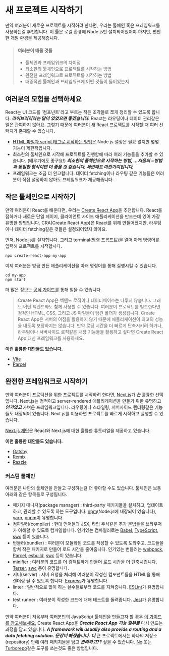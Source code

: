 # 새 프로젝트 시작하기

만약 여러분이 새로운 프로젝트를 시작하려 한다면, 우리는 툴체인 혹은 프레임워크를 사용하는걸 추천합니다. 이 툴은 로컬 환경에 Node.js만 설치되어있어야 하지만, 편안한 개발 환경을 제공해줍니다.

> #### 여러분이 배울 것들
>
> * 툴체인과 프레임워크의 차이점
> * 최소한의 툴체인으로 프로젝트를 시작하는 방법
> * 완전한 프레임워크로 프로젝트를 시작하는 방법
> * 대중적인 툴체인과 프레임워크에 어떤 것들이 들어있는지

## 여러분의 모험을 선택하세요

React는 UI 코드를 '컴포넌트'라고 부르는 작은 조각들로 쪼개 정리할 수 있도록 합니다. ***라이브러리라는 말이 있었으면 좋겠습니다.*** React는 라우팅이나 데이터 관리같은 일은 관여하지 않아요. 그렇기 때문에 여러분이 새 React 프로젝트를 시작할 때 여러 선택지가 존재할 수 있습니다.

* [HTML 파일과 script 태그로 시작하는 방법](https://beta.reactjs.org/learn/add-react-to-a-website)은 Node.js 설정은 필요 없지만 몇몇 기능이 제한적입니다.
* 최소한의 툴체인으로 시작해 프로젝트를 진행함에 따라 여러 기능들을 추가할 수 있습니다. (배우기에도 좋구요!)  ***최소한의 툴체인으로 시작하는 방법, ...처음의 ~방법과 동일한 형식이면 더 좋을 것 같습니다. 세번째도 마찬가지입니다.***
* 프레임워크는 조금 더 완고합니다. 데이터 fetching이나 라우팅 같은 기능들은 여러분이 직접 설정하지 않아도 프레임워크가 제공해줍니다.

## 작은 툴체인으로 시작하기

만약 여러분이 React를 배운다면, 우리는 [Create React App](https://create-react-app.dev/)을 추천합니다. React를 접하거나 새로운 단일 페이지, 클라이언트 사이드 애플리케이션을 만드는데 있어 가장 유명한 방법입니다. CRA(Create React App)은 React를 위해 만들어졌지만, 라우팅이나 데이터 fetching같은 것들은 설정되어있지 않아요.

먼저, Node.js를 설치합니다. 그리고 terminal(명령 프롬프트)을 열어 아래 명령어를 입력해 프로젝트를 시작합시다.

```shell
npx create-react-app my-app
```

이제 여러분은 방금 만든 애플리케이션을 아래 명령어를 통해 실행시킬 수 있습니다.

```shell
cd my-app
npm start
```

더 많은 정보는 [공식 가이드](https://create-react-app.dev/docs/getting-started)를 통해 얻을 수 있습니다.

> Create React App은 백엔드 로직이나 데이터베이스는 다루지 않습니다. 그래도 어떤 백엔드와도 함께 사용할 수 있습니다. 여러분이 프로젝트를 빌드한다면 정적인 HTML, CSS, 그리고 JS 파일들이 담긴 폴더가 생성됩니다. Create React App은 서버의 이점을 활용하지 않기 때문에 애플리케이션이 최고의 성능을 내도록 보장하지는 않습니다. 만약 로딩 시간을 더 빠르게 단축시키려 하거나, 라우팅이나 서버사이드 로직같은 내장 기능들을 활용하고 싶다면 Create React App 대신 프레임워크를 사용하세요.

**이런 훌륭한 대안들도 있습니다.**

* [Vite](https://vitejs.dev/guide/)
* [Parcel](https://parceljs.org/)

## 완전한 프레임워크로 시작하기

만약 여러분이 프로덕션을 위한 프로젝트를 시작하려 한다면, [Next.js](https://nextjs.org/)가 ***는*** 훌륭한 선택입니다. Next.js는 정적이고 server-rendered 애플리케이션을 만들기 위한 유명하고***인기있고*** 가벼운 프레임워크입니다. 라우팅이나 스타일링, 서버사이드 렌더링같은 기능들도 내장되어 있습니다. Next.js를 이용하면 프로젝트를 빠르게 시작하고 실행할 수 있습니다.

[Next.js 재단](https://nextjs.org/learn/foundations/about-nextjs)은 React와 Next.js에 대한 훌륭한 튜토리얼을 제공하고 있습니다.

**이런 훌륭한 대안들도 있습니다.**

* [Gatsby](https://www.gatsbyjs.org/)
* [Remix](https://remix.run/)
* [Razzle](https://razzlejs.org/)

### 커스텀 툴체인

여러분은 나만의 툴체인을 만들고 구성하는걸 더 좋아할 수도 있습니다. 툴체인은 보통 아래와 같은 항목들로 구성됩니다.

* 패키지 매니저(package manager) : third-party 패키지들을 설치하고, 업데이트하고, 관리할 수 있도록 하는 도구입니다. [npm](https://www.npmjs.com/)(Node.js에 내장되어 있습니다), [yarn](https://yarnpkg.com/), [pnpm](https://pnpm.io/)이 유명합니다.
* 컴파일러(compiler) : 현대 언어들과 JSX, 타입 주석같은 추가 문법들을 브라우저가 이해할 수 있도록 컴파일합니다. 인기있는 컴파일러로는 [Babel](https://babeljs.io/), [TypeScript](https://www.typescriptlang.org/), [swc](https://swc.rs/) 등이 있습니다.
* 번들러(bundler) : 여러분이 모듈화된 코드를 작성할 수 있도록 도와주고, 코드들을 합쳐 작은 패키지로 만들어 로드 시간을 줄여줍니다. 인기있는 번들러는 [webpack](https://webpack.js.org/), [Parcel](https://parceljs.org/), [esbuild](https://esbuild.github.io/), [swc](https://swc.rs/) 등이 있습니다.
* minifier : 여러분의 코드를 더 컴팩트하게 만들어 로드 시간을 더 단축시킵니다. [Terser](https://terser.org/), [swc](https://swc.rs/) 등이 유명합니다.
* 서버(server) : 서버 요청을 처리해 여러분이 작성한 컴포넌트들을 HTML을 통해 렌더링 될 수 있도록 합니다. [Express](https://expressjs.com/)가 유명합니다.
* linter : 일반적으로 많이 하는 실수들로부터 코드를 지켜줍니다. [ESLint](https://eslint.org/)가 유명합니다.
* test runner : 여러분이 작성한 코드에 대해 테스트를 돌려줍니다. [Jest](https://jestjs.io/)가 유명합니다.

만약 여러분이 처음부터 여러분만의 JavaScript 툴체인을 만들고자 할 경우 [이 가이드를 참고해보세요.](https://blog.usejournal.com/creating-a-react-app-from-scratch-f3c693b84658) Create React App을 ***Create React App 기능 일부를*** 다시 만드는 과정을 담고 있습니다. ***A framework will usually also provide a routing and a data fetching solution. 문장이 빠졌습니다.*** ***더*** 큰 프로젝트에서는 하나의 저장소(repository) 안에 여러 패키지들을 담고 ***관리하고??*** 싶을 수 있습니다. [Nx](https://nx.dev/react) 또는 [Turborepo](https://turborepo.org/)같은 도구를 쓰는것도 좋은 방법입니다.
